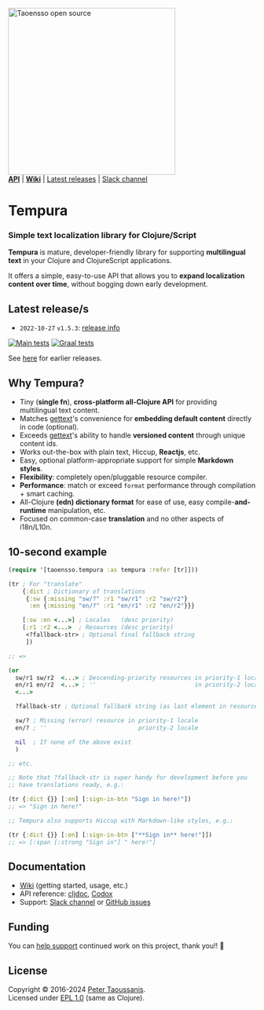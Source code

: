 <a href="https://www.taoensso.com/clojure" title="More stuff by @ptaoussanis at www.taoensso.com"><img src="https://www.taoensso.com/open-source.png" alt="Taoensso open source" width="340"/></a>  
[**API**][cljdoc docs] | [**Wiki**][GitHub wiki] | [Latest releases](#latest-releases) | [Slack channel][]

# Tempura

### Simple text localization library for Clojure/Script

**Tempura** is mature, developer-friendly library for supporting **multilingual text** in your Clojure and ClojureScript applications.

It offers a simple, easy-to-use API that allows you to **expand localization content over time**, without bogging down early development.

## Latest release/s

- `2022-10-27` `v1.5.3`: [release info](../../releases/tag/v1.5.3)

[![Main tests][Main tests SVG]][Main tests URL]
[![Graal tests][Graal tests SVG]][Graal tests URL]

See [here][GitHub releases] for earlier releases.

## Why Tempura?

 - Tiny (**single fn**), **cross-platform all-Clojure API** for providing multilingual text content.
 - Matches [gettext](https://en.wikipedia.org/wiki/Gettext)'s convenience for **embedding default content** directly in code (optional).
 - Exceeds [gettext](https://en.wikipedia.org/wiki/Gettext)'s ability to handle **versioned content** through unique content ids.
 - Works out-the-box with plain text, Hiccup, **Reactjs**, etc.
 - Easy, optional platform-appropriate support for simple **Markdown styles**.
 - **Flexibility**: completely open/pluggable resource compiler.
 - **Performance**: match or exceed `format` performance through compilation + smart caching.
 - All-Clojure **(edn) dictionary format** for ease of use, easy compile-**and-runtime** manipulation, etc.
 - Focused on common-case **translation** and no other aspects of i18n/L10n.

## 10-second example

```clojure
(require '[taoensso.tempura :as tempura :refer [tr]]))

(tr ; For "translate"
    {:dict ; Dictionary of translations
     {:sw {:missing "sw/?" :r1 "sw/r1" :r2 "sw/r2"}
      :en {:missing "en/?" :r1 "en/r1" :r2 "en/r2"}}}

    [:sw :en <...>] ; Locales   (desc priority)
    [:r1 :r2 <...>  ; Resources (desc priority)
     <?fallback-str> ; Optional final fallback string
     ])

;; =>

(or
  sw/r1 sw/r2  <...> ; Descending-priority resources in priority-1 locale
  en/r1 en/r2  <...> ; ''                            in priority-2 locale
  <...>

  ?fallback-str ; Optional fallback string (as last element in resources vec)

  sw/? ; Missing (error) resource in priority-1 locale
  en/? ; ''                          priority-2 locale

  nil  ; If none of the above exist
  )

;; etc.

;; Note that ?fallback-str is super handy for development before you
;; have translations ready, e.g.:

(tr {:dict {}} [:en] [:sign-in-btn "Sign in here!"])
;; => "Sign in here!"

;; Tempura also supports Hiccup with Markdown-like styles, e.g.:

(tr {:dict {}} [:en] [:sign-in-btn ["**Sign in** here!"]])
;; => [:span [:strong "Sign in"] " here!"]

```

## Documentation

- [Wiki][GitHub wiki] (getting started, usage, etc.)
- API reference: [cljdoc][cljdoc docs], [Codox][Codox docs]
- Support: [Slack channel][] or [GitHub issues][]

## Funding

You can [help support][sponsor] continued work on this project, thank you!! 🙏

## License

Copyright &copy; 2016-2024 [Peter Taoussanis][].  
Licensed under [EPL 1.0](LICENSE.txt) (same as Clojure).

<!-- Common -->

[GitHub releases]: ../../releases
[GitHub issues]:   ../../issues
[GitHub wiki]:     ../../wiki
[Slack channel]: https://www.taoensso.com/slack

[Peter Taoussanis]: https://www.taoensso.com
[sponsor]:          https://www.taoensso.com/sponsor

<!-- Project -->

[Codox docs]:   https://taoensso.github.io/tempura/
[cljdoc docs]: https://cljdoc.org/d/com.taoensso/tempura/

[Clojars SVG]: https://img.shields.io/clojars/v/com.taoensso/tempura.svg
[Clojars URL]: https://clojars.org/com.taoensso/tempura

[Main tests SVG]:  https://github.com/taoensso/tempura/actions/workflows/main-tests.yml/badge.svg
[Main tests URL]:  https://github.com/taoensso/tempura/actions/workflows/main-tests.yml
[Graal tests SVG]: https://github.com/taoensso/tempura/actions/workflows/graal-tests.yml/badge.svg
[Graal tests URL]: https://github.com/taoensso/tempura/actions/workflows/graal-tests.yml